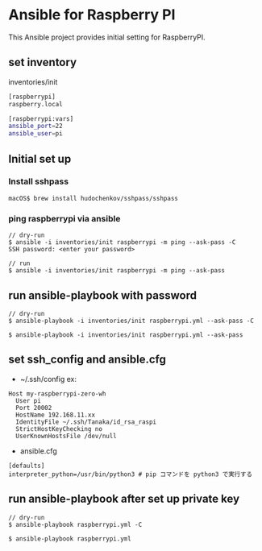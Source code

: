 # Ansible for Raspberry PI

This Ansible project provides initial setting for RaspberryPI.

## set inventory

inventories/init

```bash
[raspberrypi]
raspberry.local

[raspberrypi:vars]
ansible_port=22
ansible_user=pi
```

## Initial set up

### Install sshpass

```
macOS$ brew install hudochenkov/sshpass/sshpass
```

### ping raspberrypi via ansible

```console
// dry-run
$ ansible -i inventories/init raspberrypi -m ping --ask-pass -C
SSH password: <enter your password>

// run
$ ansible -i inventories/init raspberrypi -m ping --ask-pass
```

## run ansible-playbook with password

```
// dry-run
$ ansible-playbook -i inventories/init raspberrypi.yml --ask-pass -C

$ ansible-playbook -i inventories/init raspberrypi.yml --ask-pass
```

## set ssh_config and ansible.cfg

- ~/.ssh/config ex:

```
Host my-raspberrypi-zero-wh
  User pi
  Port 20002
  HostName 192.168.11.xx
  IdentityFile ~/.ssh/Tanaka/id_rsa_raspi
  StrictHostKeyChecking no
  UserKnownHostsFile /dev/null
```

- ansible.cfg

```
[defaults]
interpreter_python=/usr/bin/python3 # pip コマンドを python3 で実行する
```

## run ansible-playbook after set up private key

```console
// dry-run
$ ansible-playbook raspberrypi.yml -C

$ ansible-playbook raspberrypi.yml
```
